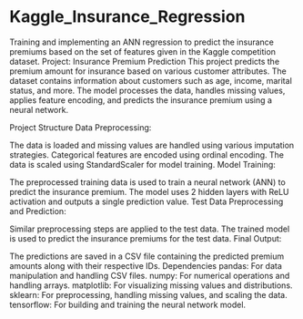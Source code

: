 # Kaggle_Insurance_Regression
Training and implementing an ANN regression to predict the insurance premiums based on the set of features given in the Kaggle competition dataset.
Project: Insurance Premium Prediction
This project predicts the premium amount for insurance based on various customer attributes. The dataset contains information about customers such as age, income, marital status, and more. The model processes the data, handles missing values, applies feature encoding, and predicts the insurance premium using a neural network.

Project Structure
Data Preprocessing:

The data is loaded and missing values are handled using various imputation strategies.
Categorical features are encoded using ordinal encoding.
The data is scaled using StandardScaler for model training.
Model Training:

The preprocessed training data is used to train a neural network (ANN) to predict the insurance premium.
The model uses 2 hidden layers with ReLU activation and outputs a single prediction value.
Test Data Preprocessing and Prediction:

Similar preprocessing steps are applied to the test data.
The trained model is used to predict the insurance premiums for the test data.
Final Output:

The predictions are saved in a CSV file containing the predicted premium amounts along with their respective IDs.
Dependencies
pandas: For data manipulation and handling CSV files.
numpy: For numerical operations and handling arrays.
matplotlib: For visualizing missing values and distributions.
sklearn: For preprocessing, handling missing values, and scaling the data.
tensorflow: For building and training the neural network model.

